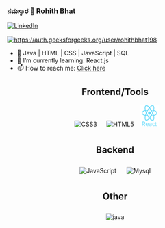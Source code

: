 ### ನಮಸ್ಕಾರ 🙏 Rohith Bhat
[![LinkedIn](https://img.shields.io/badge/linkedin-blue.svg?&style=for-the-badge&logo=linkedin&logoColor=white)](http://www.linkedin.com/in/rohith-bhat-1884021b4)&nbsp;
<p align="left">
<a href="https://auth.geeksforgeeks.org/user/https://auth.geeksforgeeks.org/user/rohithbhat198" target="blank"><img align="center" src="https://raw.githubusercontent.com/rahuldkjain/github-profile-readme-generator/master/src/images/icons/Social/geeks-for-geeks.svg" alt="https://auth.geeksforgeeks.org/user/rohithbhat198" height="30" width="40" /></a>
</p>

 
 
- 🔭 Java | HTML | CSS | JavaScript | SQL 
- 🌱 I’m currently learning: React.js
- 📫 How to reach me: [Click here](http://www.linkedin.com/in/rohith-bhat-1884021b4)



<div align="center">
 <h2> <b> Frontend/Tools </b> </h2>
 </div>
<div align="center">   

<img style="margin: 8px" src="https://profilinator.rishav.dev/skills-assets/css3-original-wordmark.svg" alt="CSS3" height="50" />  
<img style="margin: 10px" src="https://profilinator.rishav.dev/skills-assets/html5-original-wordmark.svg" alt="HTML5" height="50" />  
<a href="https://reactjs.org/" target="_blank" rel="noreferrer"> <img src="https://raw.githubusercontent.com/devicons/devicon/master/icons/react/react-original-wordmark.svg" alt="react" width="45" height="50"/> </a> </p>

   

</div></td><td valign="top" width="33%">

<div align="center">
 <h2> <b>Backend</b> </h2>
 </div>
<div align="center">  
<div align="center">  
<img style="margin: 10px" src="https://profilinator.rishav.dev/skills-assets/javascript-original.svg" alt="JavaScript" height="50" />    
 <img style="margin: 10px" src="https://itsilesia.com/wp-content/uploads/2018/11/mysql-logo.jpg" alt="Mysql" height="50" /> 

</div></td><td valign="top" width="33%">

<div align="center">
 <h2> <b> Other </b> </h2>
 </div>
<div align="center">    
<img style="margin: 10px" src="https://brandslogos.com/wp-content/uploads/images/large/java-logo-1.png" alt="java" height="50" />  
 

</div></td></tr></table>  

<br/>  



